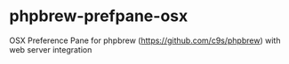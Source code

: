 phpbrew-prefpane-osx
====================

OSX Preference Pane for phpbrew (https://github.com/c9s/phpbrew) with web server integration
